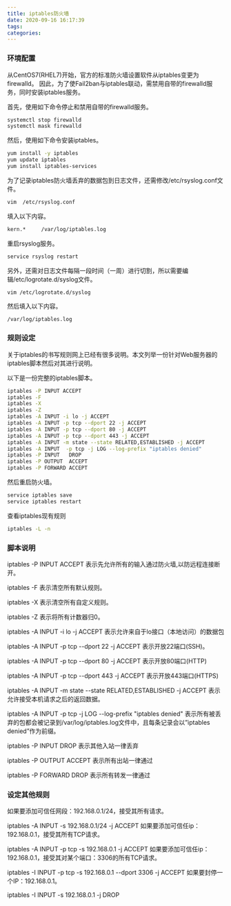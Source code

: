 ```yaml
---
title: iptables防火墙
date: 2020-09-16 16:17:39
tags:
categories:
---
```


### 环境配置
从CentOS7(RHEL7)开始，官方的标准防火墙设置软件从iptables变更为firewalld。 因此，为了使Fail2ban与iptables联动，需禁用自带的firewalld服务，同时安装iptables服务。

首先，使用如下命令停止和禁用自带的firewalld服务。

```bash
systemctl stop firewalld
systemctl mask firewalld
```

然后，使用如下命令安装iptables。
```bash
yum install -y iptables
yum update iptables 
yum install iptables-services
```

为了记录iptables防火墙丢弃的数据包到日志文件，还需修改/etc/rsyslog.conf文件。

```bash
vim  /etc/rsyslog.conf
```

填入以下内容。
```bash
kern.*     /var/log/iptables.log
```
重启rsyslog服务。

```bash
service rsyslog restart
```
另外，还需对日志文件每隔一段时间（一周）进行切割，所以需要编辑/etc/logrotate.d/syslog文件。
```bash
vim /etc/logrotate.d/syslog
```
然后填入以下内容。
```
/var/log/iptables.log
```

### 规则设定
关于iptables的书写规则网上已经有很多说明。本文列举一份针对Web服务器的iptables脚本然后对其进行说明。

以下是一份完整的iptables脚本。
```bash
iptables -P INPUT ACCEPT
iptables -F
iptables -X
iptables -Z
iptables -A INPUT -i lo -j ACCEPT
iptables -A INPUT -p tcp --dport 22 -j ACCEPT
iptables -A INPUT -p tcp --dport 80 -j ACCEPT
iptables -A INPUT -p tcp --dport 443 -j ACCEPT
iptables -A INPUT -m state --state RELATED,ESTABLISHED -j ACCEPT
iptables -A INPUT  -p tcp -j LOG --log-prefix "iptables denied"
iptables -P INPUT   DROP
iptables -P OUTPUT  ACCEPT
iptables -P FORWARD ACCEPT
```
然后重启防火墙。
```bash
service iptables save
service iptables restart
```
查看iptables现有规则
```bash
iptables -L -n
```

### 脚本说明
iptables -P INPUT ACCEPT
表示先允许所有的输入通过防火墙,以防远程连接断开。


iptables -F
表示清空所有默认规则。


iptables -X
表示清空所有自定义规则。


iptables -Z
表示将所有计数器归0。


iptables -A INPUT -i lo -j ACCEPT
表示允许来自于lo接口（本地访问）的数据包


iptables -A INPUT -p tcp --dport 22 -j ACCEPT
表示开放22端口(SSH)。


iptables -A INPUT -p tcp --dport 80 -j ACCEPT
表示开放80端口(HTTP)


iptables -A INPUT -p tcp --dport 443 -j ACCEPT
表示开放443端口(HTTPS)


iptables -A INPUT -m state --state  RELATED,ESTABLISHED -j ACCEPT
表示允许接受本机请求之后的返回数据。


iptables -A INPUT  -p tcp -j LOG --log-prefix "iptables denied"
表示所有被丢弃的包都会被记录到/var/log/iptables.log文件中，且每条记录会以”iptables denied”作为前缀。


iptables -P INPUT DROP
表示其他入站一律丢弃


iptables -P OUTPUT ACCEPT
表示所有出站一律通过


iptables -P FORWARD DROP
表示所有转发一律通过


### 设定其他规则
如果要添加可信任网段：192.168.0.1/24，接受其所有请求。


iptables -A INPUT -s 192.168.0.1/24 -j ACCEPT
如果要添加可信任ip：192.168.0.1，接受其所有TCP请求。


iptables -A INPUT -p tcp -s 192.168.0.1 -j ACCEPT
如果要添加可信任ip：192.168.0.1，接受其对某个端口：3306的所有TCP请求。


iptables -I INPUT -p tcp -s 192.168.0.1 --dport 3306 -j ACCEPT
如果要封停一个IP：192.168.0.1。


iptables -I INPUT -s 192.168.0.1 -j DROP